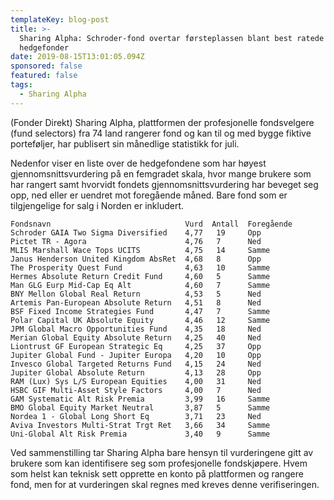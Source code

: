 ```yaml
---
templateKey: blog-post
title: >-
  Sharing Alpha: Schroder-fond overtar førsteplassen blant best ratede
  hedgefonder
date: 2019-08-15T13:01:05.094Z
sponsored: false
featured: false
tags:
  - Sharing Alpha
---
```

(Fonder Direkt) Sharing Alpha, plattformen der profesjonelle fondsvelgere (fund selectors) fra 74 land rangerer fond og kan til og med bygge fiktive porteføljer, har publisert sin månedlige statistikk for juli.

Nedenfor viser en liste over de hedgefondene som har høyest gjennomsnittsvurdering på en femgradet skala, hvor mange brukere som har rangert samt hvorvidt fondets gjennomsnittsvurdering har beveget seg opp, ned eller er uendret mot foregående måned. Bare fond som er tilgjengelige for salg i Norden er inkludert.
```
Fondsnavn                              Vurd  Antall  Foregående
Schroder GAIA Two Sigma Diversified    4,77   19     Opp       
Pictet TR - Agora                      4,76   7      Ned       
MLIS Marshall Wace Tops UCITS          4,75   14     Samme     
Janus Henderson United Kingdom AbsRet  4,68   8      Opp       
The Prosperity Quest Fund              4,63   10     Samme     
Hermes Absolute Return Credit Fund     4,60   5      Samme     
Man GLG Eurp Mid-Cap Eq Alt            4,60   7      Samme     
BNY Mellon Global Real Return          4,53   5      Ned       
Artemis Pan-European Absolute Return   4,51   8      Ned       
BSF Fixed Income Strategies Fund       4,47   7      Samme     
Polar Capital UK Absolute Equity       4,46   12     Samme     
JPM Global Macro Opportunities Fund    4,35   18     Ned       
Merian Global Equity Absolute Return   4,25   40     Ned       
Liontrust GF European Strategic Eq     4,25   37     Opp       
Jupiter Global Fund - Jupiter Europa   4,20   10     Opp       
Invesco Global Targeted Returns Fund   4,15   24     Ned       
Jupiter Global Absolute Return         4,13   28     Opp       
RAM (Lux) Sys L/S European Equities    4,00   31     Ned       
HSBC GIF Multi-Asset Style Factors     4,00   7      Ned       
GAM Systematic Alt Risk Premia         3,99   16     Samme     
BMO Global Equity Market Neutral       3,87   5      Samme     
Nordea 1 - Global Long Short Eq        3,71   23     Ned       
Aviva Investors Multi-Strat Trgt Ret   3,66   34     Samme     
Uni-Global Alt Risk Premia             3,40   9      Samme     
```
Ved sammenstilling tar Sharing Alpha bare hensyn til vurderingene gitt av brukere som kan identifisere seg som profesjonelle fondskjøpere. Hvem som helst kan teknisk sett opprette en konto på plattformen og rangere fond, men for at vurderingen skal regnes med kreves denne verifiseringen.
